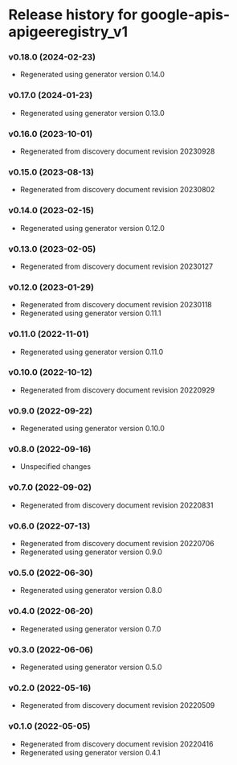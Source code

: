 # Release history for google-apis-apigeeregistry_v1

### v0.18.0 (2024-02-23)

* Regenerated using generator version 0.14.0

### v0.17.0 (2024-01-23)

* Regenerated using generator version 0.13.0

### v0.16.0 (2023-10-01)

* Regenerated from discovery document revision 20230928

### v0.15.0 (2023-08-13)

* Regenerated from discovery document revision 20230802

### v0.14.0 (2023-02-15)

* Regenerated using generator version 0.12.0

### v0.13.0 (2023-02-05)

* Regenerated from discovery document revision 20230127

### v0.12.0 (2023-01-29)

* Regenerated from discovery document revision 20230118
* Regenerated using generator version 0.11.1

### v0.11.0 (2022-11-01)

* Regenerated using generator version 0.11.0

### v0.10.0 (2022-10-12)

* Regenerated from discovery document revision 20220929

### v0.9.0 (2022-09-22)

* Regenerated using generator version 0.10.0

### v0.8.0 (2022-09-16)

* Unspecified changes

### v0.7.0 (2022-09-02)

* Regenerated from discovery document revision 20220831

### v0.6.0 (2022-07-13)

* Regenerated from discovery document revision 20220706
* Regenerated using generator version 0.9.0

### v0.5.0 (2022-06-30)

* Regenerated using generator version 0.8.0

### v0.4.0 (2022-06-20)

* Regenerated using generator version 0.7.0

### v0.3.0 (2022-06-06)

* Regenerated using generator version 0.5.0

### v0.2.0 (2022-05-16)

* Regenerated from discovery document revision 20220509

### v0.1.0 (2022-05-05)

* Regenerated from discovery document revision 20220416
* Regenerated using generator version 0.4.1

